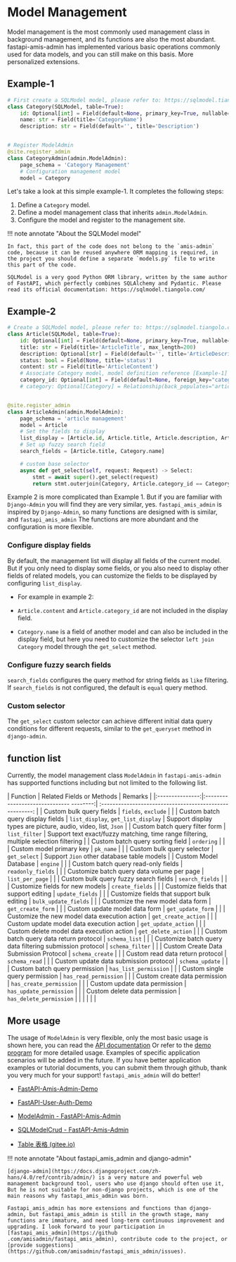 # Model Management

Model management is the most commonly used management class in background management, and its functions are also the most abundant. fastapi-amis-admin has implemented various basic operations commonly used for data models, and you can still make on this basis. More personalized extensions.

## Example-1

```python
# First create a SQLModel model, please refer to: https://sqlmodel.tiangolo.com/
class Category(SQLModel, table=True):
    id: Optional[int] = Field(default=None, primary_key=True, nullable=False)
    name: str = Field(title='CategoryName')
    description: str = Field(default='', title='Description')


# Register ModelAdmin
@site.register_admin
class CategoryAdmin(admin.ModelAdmin):
    page_schema = 'Category Management'
    # Configuration management model
    model = Category
```

Let's take a look at this simple example-1. It completes the following steps:

1. Define a `Category` model.
1. Define a model management class that inherits `admin.ModelAdmin`.
1. Configure the model and register to the management site.

!!! note annotate "About the SQLModel model"

    In fact, this part of the code does not belong to the `amis-admin` code, because it can be reused anywhere ORM mapping is required, in the project you should define a separate `models.py` file to write this part of the code.
    
    SQLModel is a very good Python ORM library, written by the same author of FastAPI, which perfectly combines SQLAlchemy and Pydantic. Please read its official documentation: https://sqlmodel.tiangolo.com/

## Example-2

```python
# Create a SQLModel model, please refer to: https://sqlmodel.tiangolo.com/
class Article(SQLModel, table=True):
    id: Optional[int] = Field(default=None, primary_key=True, nullable=False)
    title: str = Field(title='ArticleTitle', max_length=200)
    description: Optional[str] = Field(default='', title='ArticleDescription', max_length=400)
    status: bool = Field(None, title='status')
    content: str = Field(title='ArticleContent')
    # Associate Category model, model definition reference [Example-1]
    category_id: Optional[int] = Field(default=None, foreign_key="category.id", title='CategoryId')
    # category: Optional[Category] = Relationship(back_populates="articles")


@site.register_admin
class ArticleAdmin(admin.ModelAdmin):
    page_schema = 'article management'
    model = Article
    # Set the fields to display
    list_display = [Article.id, Article.title, Article.description, Article.status, Category.name]
    # Set up fuzzy search field
    search_fields = [Article.title, Category.name]

    # custom base selector
    async def get_select(self, request: Request) -> Select:
        stmt = await super().get_select(request)
        return stmt.outerjoin(Category, Article.category_id == Category.id)
```

Example 2 is more complicated than Example 1. But if you are familiar with `Django-Admin` you will find they are very similar, yes. `fastapi_amis_admin` is inspired by `Django-Admin`, so many functions are designed with is similar, and `fastapi_amis_admin`
The functions are more abundant and the configuration is more flexible.

### Configure display fields

By default, the management list will display all fields of the current model. But if you only need to display some fields, or you also need to display other fields of related models, you can customize the fields to be displayed by configuring `list_display`.

- For example in example 2:

- `Article.content` and `Article.category_id` are not included in the display field.
- `Category.name` is a field of another model and can also be included in the display field, but here you need to customize the selector `left join` `Category` model through the `get_select` method.

### Configure fuzzy search fields

`search_fields` configures the query method for string fields as `like` filtering. If `search_fields` is not configured, the default is `equal` query method.

### Custom selector

The `get_select` custom selector can achieve different initial data query conditions for different requests, similar to the `get_queryset` method in `django-admin`.

## function list

Currently, the model management class `ModelAdmin` in `fastapi-amis-admin` has supported functions including but not limited to the following list.

| Function | Related Fields or Methods | Remarks |
|:---------------:|:------------------------------ --------:| :------------------------------------------------------: |
| Custom bulk query fields | `fields`, `exclude` | |
| Custom batch query display fields | `list_display`, `get_list_display` | Support display types are picture, audio, video, list, `Json` |
| Custom batch query filter form | `list_filter` | Support text exact/fuzzy matching, time range filtering, multiple selection filtering |
| Custom batch query sorting field | `ordering` | |
| Custom model primary key | `pk_name` | |
| Custom bulk query selector | `get_select` | Support `Jion` other database table models |
| Custom Model Database | `engine` | |
| Custom batch query read-only fields | `readonly_fields` | |
| Customize batch query data volume per page | `list_per_page` | |
| Custom bulk query fuzzy search fields | `search_fields` | |
| Customize fields for new models | `create_fields` | |
| Customize fields that support editing | `update_fields` | |
| Customize fields that support bulk editing | `bulk_update_fields` | |
| Customize the new model data form | `get_create_form` | |
| Custom update model data form | `get_update_form` | |
| Customize the new model data execution action | `get_create_action` | |
| Custom update model data execution action | `get_update_action` | |
| Custom delete model data execution action | `get_delete_action` | |
| Custom batch query data return protocol | `schema_list` | |
| Customize batch query data filtering submission protocol | `schema_filter` | |
| Custom Create Data Submission Protocol | `schema_create` | |
| Custom read data return protocol | `schema_read` | |
| Custom update data submission protocol | `schema_update` | |
| Custom batch query permission | `has_list_permission` | |
| Custom single query permission | `has_read_permission` | |
| Custom create data permission | `has_create_permission` | |
| Custom update data permission | `has_update_permission` | |
| Custom delete data permission | `has_delete_permission` | |
| | | |

## More usage

The usage of `ModelAdmin` is very flexible, only the most basic usage is shown here, you can read the [API documentation](/amis_admin/ModelAdmin/)
Or refer to the [demo program](https://github.com/amisadmin/fastapi_amis_admin_demo/) for more detailed usage. Examples of specific application scenarios will be added in the future.
If you have better application examples or tutorial documents, you can submit them through github, thank you very much for your support! `fastapi_amis_admin` will do better!

- [FastAPI-Amis-Admin-Demo](https://github.com/amisadmin/fastapi_amis_admin_demo)

- [FastAPI-User-Auth-Demo](https://github.com/amisadmin/fastapi_user_auth_demo)

- [ModelAdmin - FastAPI-Amis-Admin](/amis_admin/ModelAdmin/)

- [SQLModelCrud - FastAPI-Amis-Admin](/fastapi_amis_admin/crud/SQLModelCrud/)

- [Table 表格 (gitee.io)](https://baidu.gitee.io/amis/zh-CN/components/table)

!!! note annotate "About fastapi_amis_admin and django-admin"

    [django-admin](https://docs.djangoproject.com/zh-hans/4.0/ref/contrib/admin/) is a very mature and powerful web management background tool, users who use django should often use it, But he is not suitable for non-django projects, which is one of the main reasons why fastapi_amis_admin was born.
    
    Fastapi_amis_admin has more extensions and functions than django-admin, but fastapi_amis_admin is still in the growth stage, many functions are immature, and need long-term continuous improvement and upgrading. I look forward to your participation in [fastapi_amis_admin](https://github .com/amisadmin/fastapi_amis_admin), contribute code to the project, or [provide suggestions](https://github.com/amisadmin/fastapi_amis_admin/issues).
